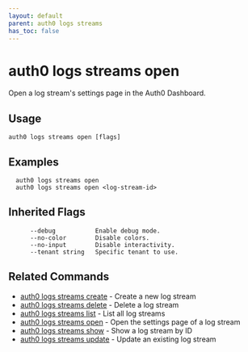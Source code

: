 ```yaml
---
layout: default
parent: auth0 logs streams
has_toc: false
---
```

# auth0 logs streams open

Open a log stream's settings page in the Auth0 Dashboard.

## Usage
```
auth0 logs streams open [flags]
```

## Examples

```
  auth0 logs streams open
  auth0 logs streams open <log-stream-id>
```




## Inherited Flags

```
      --debug           Enable debug mode.
      --no-color        Disable colors.
      --no-input        Disable interactivity.
      --tenant string   Specific tenant to use.
```


## Related Commands

- [auth0 logs streams create](auth0_logs_streams_create.md) - Create a new log stream
- [auth0 logs streams delete](auth0_logs_streams_delete.md) - Delete a log stream
- [auth0 logs streams list](auth0_logs_streams_list.md) - List all log streams
- [auth0 logs streams open](auth0_logs_streams_open.md) - Open the settings page of a log stream
- [auth0 logs streams show](auth0_logs_streams_show.md) - Show a log stream by ID
- [auth0 logs streams update](auth0_logs_streams_update.md) - Update an existing log stream


